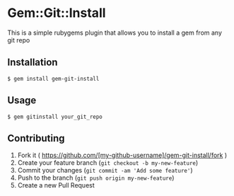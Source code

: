 # Gem::Git::Install

This is a simple rubygems plugin that allows you to install a gem from any git repo

## Installation

    $ gem install gem-git-install

## Usage

    $ gem gitinstall your_git_repo

## Contributing

1. Fork it ( https://github.com/[my-github-username]/gem-git-install/fork )
2. Create your feature branch (`git checkout -b my-new-feature`)
3. Commit your changes (`git commit -am 'Add some feature'`)
4. Push to the branch (`git push origin my-new-feature`)
5. Create a new Pull Request
